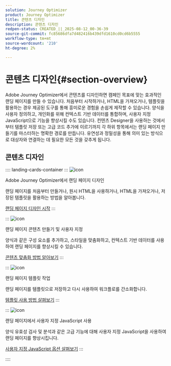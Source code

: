 ```yaml
---
solution: Journey Optimizer
product: Journey Optimizer
title: 콘텐츠 디자인
description: 콘텐츠 디자인
redpen-status: CREATED_||_2025-08-12_00-36-39
source-git-commit: fc85686dfa7d482416b439dfd1610cd0cd6b5555
workflow-type: tm+mt
source-wordcount: '210'
ht-degree: 2%

---
```



# 콘텐츠 디자인{#section-overview}

Adobe Journey Optimizer에서 콘텐츠를 디자인하면 캠페인 목표에 맞는 효과적인 랜딩 페이지를 만들 수 있습니다. 처음부터 시작하거나, HTML을 가져오거나, 템플릿을 활용하는 경우 제공된 도구를 통해 흥미로운 경험을 손쉽게 제작할 수 있습니다. 양식을 사용자 정의하고, 개인화를 위해 컨텍스트 기반 데이터를 통합하며, 사용자 지정 JavaScript으로 기능을 향상시킬 수도 있습니다. 컨텐츠 Designer을 사용하는 것에서부터 템플릿 저장 또는 고급 코드 추가에 이르기까지 각 하위 항목에서는 랜딩 페이지 만들기를 마스터하는 명확한 경로를 만듭니다. 유연성과 정밀성을 통해 의미 있는 방식으로 대상자와 연결하는 데 필요한 모든 것을 갖추게 됩니다.

## 콘텐츠 디자인

:::: landing-cards-container
:::
![icon](https://cdn.experienceleague.adobe.com/icons/circle-play.svg)

Adobe Journey Optimizer에서 랜딩 페이지 디자인

랜딩 페이지를 처음부터 만들거나, 원시 HTML을 사용하거나, HTML을 가져오거나, 저장된 템플릿을 활용하는 방법을 알아봅니다.

[랜딩 페이지 디자인 시작](../using/landing-pages/design-lp.md)
:::

:::
![icon](https://cdn.experienceleague.adobe.com/icons/puzzle-piece.svg)

랜딩 페이지 콘텐츠 만들기 및 사용자 지정

양식과 같은 구성 요소를 추가하고, 스타일을 맞춤화하고, 컨텍스트 기반 데이터를 사용하여 랜딩 페이지를 향상시킬 수 있습니다.

[콘텐츠 맞춤화 방법 알아보기](../using/landing-pages/lp-content.md)
:::

:::
![icon](https://cdn.experienceleague.adobe.com/icons/list-check.svg)

랜딩 페이지 템플릿 작업

랜딩 페이지를 템플릿으로 저장하고 다시 사용하여 워크플로를 간소화합니다.

[템플릿 사용 방법 살펴보기](../using/landing-pages/lp-templates.md)
:::

:::
![icon](https://cdn.experienceleague.adobe.com/icons/code-branch.svg)

랜딩 페이지에서 사용자 지정 JavaScript 사용

양식 유효성 검사 및 분석과 같은 고급 기능에 대해 사용자 지정 JavaScript을 사용하여 랜딩 페이지를 향상시킵니다.

[사용자 지정 JavaScript 옵션 살펴보기](../using/landing-pages/lp-custom-js.md)
:::

::::
